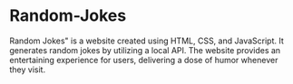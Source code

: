 # Random-Jokes
 Random Jokes" is a website created using HTML, CSS, and JavaScript. It generates random jokes by utilizing a local API. The website provides an entertaining experience for users, delivering a dose of humor whenever they visit.
